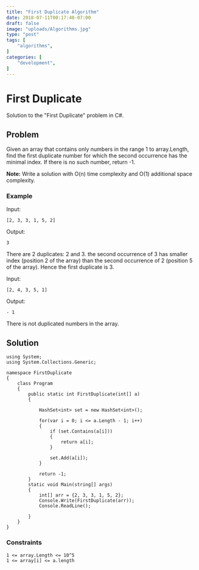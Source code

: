 ```yaml
---
title: "First Duplicate Algorithm"
date: 2018-07-11T00:17:40-07:00
draft: false
image: "uploads/Algorithms.jpg"
type: "post"
tags: [
    "algorithms",
]
categories: [
    "development",
]
---
```

# First Duplicate
Solution to the "First Duplicate" problem in C#.
<!--more-->
## Problem

Given an array that contains only numbers in the range 1 to array.Length, find the first duplicate number for which the second occurrence has the minimal index. If there is no such number, return -1.

**Note:** Write a solution with O(n) time complexity and O(1) additional space complexity.

### Example

Input:

```
[2, 3, 3, 1, 5, 2]
```

Output:

```
3
```
There are 2 duplicates: 2 and 3. the second occurrence of 3 has smaller index (position 2 of the array) than the second occurrence
of 2 (position 5 of the array). Hence the first duplicate is 3.

Input:

```
[2, 4, 3, 5, 1]
```

Output:

```
- 1
```
There is not duplicated numbers in the array.

## Solution

```
using System;
using System.Collections.Generic;

namespace FirstDuplicate
{
    class Program
    {
        public static int FirstDuplicate(int[] a)
        {

            HashSet<int> set = new HashSet<int>();

            for(var i = 0; i <= a.Length - 1; i++)
            {
                if (set.Contains(a[i]))
                {
                    return a[i];
                }

                set.Add(a[i]);
            }

            return -1;
        }
        static void Main(string[] args)
        {
            int[] arr = {2, 3, 3, 1, 5, 2};
            Console.Write(FirstDuplicate(arr));
            Console.ReadLine();

        }
    }
}
```

### Constraints

```
1 <= array.Length <= 10^5
1 <= array[i] <= a.length
```


